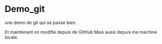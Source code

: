 # Demo_git

une demo de git qui se passe bien. 

Et maintenant on modifie depuis de GitHub
Mais aussi depuis ma machine locale.